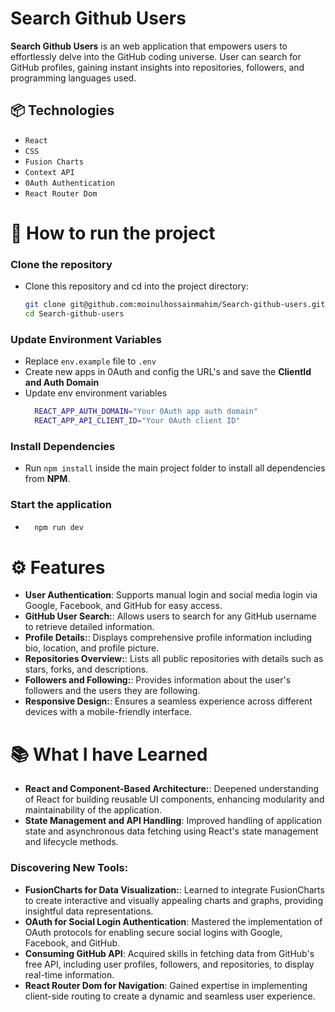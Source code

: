 # Search Github Users

**Search Github Users** is an web application that empowers users to effortlessly delve into the GitHub coding universe. User can search for GitHub profiles, gaining instant insights into repositories, followers, and programming languages used.


## 📦 Technologies

  - `React`
  - `CSS`
  - `Fusion Charts`
  - `Context API`
  - `0Auth Authentication`
  - `React Router Dom`

# 🚦 How to run the project

  ### Clone the repository
  - Clone this repository and cd into the project directory:
    ```bash
    git clone git@github.com:moinulhossainmahim/Search-github-users.git
    cd Search-github-users
    ```
  ### Update Environment Variables
  - Replace `env.example` file to `.env`
  - Create new apps in 0Auth and config the URL's and save the **ClientId and Auth Domain**
  - Update env environment variables
    ```bash
      REACT_APP_AUTH_DOMAIN="Your 0Auth app auth domain"
      REACT_APP_API_CLIENT_ID="Your 0Auth client ID"
    ```

  ### Install Dependencies
  - Run `npm install` inside the main project folder to install all dependencies from **NPM**.

  ### Start the application
  - 
    ```bash
      npm run dev
    ```

# ⚙️ Features

  - **User Authentication**: Supports manual login and social media login via Google, Facebook, and GitHub for easy access.
  - **GitHub User Search:**: Allows users to search for any GitHub username to retrieve detailed information.
  - **Profile Details:**: Displays comprehensive profile information including bio, location, and profile picture.
  - **Repositories Overview:**: Lists all public repositories with details such as stars, forks, and descriptions.
  - **Followers and Following:**: Provides information about the user's followers and the users they are following.
  - **Responsive Design:**: Ensures a seamless experience across different devices with a mobile-friendly interface.

# 📚 What I have Learned

  - **React and Component-Based Architecture:**: Deepened understanding of React for building reusable UI components, enhancing modularity and maintainability of the application.
  - **State Management and API Handling**: Improved handling of application state and asynchronous data fetching using React's state management and lifecycle methods.

  ### Discovering New Tools:

   - **FusionCharts for Data Visualization:**: Learned to integrate FusionCharts to create interactive and visually appealing charts and graphs, providing insightful data representations.
   - **OAuth for Social Login Authentication**: Mastered the implementation of OAuth protocols for enabling secure social logins with Google, Facebook, and GitHub.
   - **Consuming GitHub API**: Acquired skills in fetching data from GitHub's free API, including user profiles, followers, and repositories, to display real-time information.
   - **React Router Dom for Navigation**: Gained expertise in implementing client-side routing to create a dynamic and seamless user experience.

